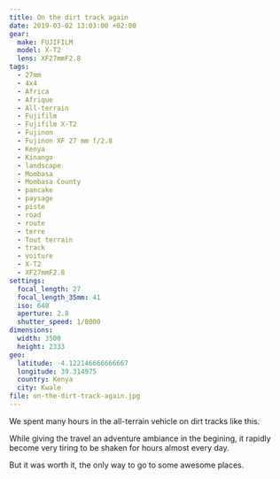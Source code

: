 ```yaml
---
title: On the dirt track again
date: 2019-03-02 13:03:00 +02:00
gear:
  make: FUJIFILM
  model: X-T2
  lens: XF27mmF2.8
tags:
  - 27mm
  - 4x4
  - Africa
  - Afrique
  - All-terrain
  - Fujifilm
  - Fujifilm X-T2
  - Fujinon
  - Fujinon XF 27 mm f/2.8
  - Kenya
  - Kinango
  - landscape
  - Mombasa
  - Mombasa County
  - pancake
  - paysage
  - piste
  - road
  - route
  - terre
  - Tout terrain
  - track
  - voiture
  - X-T2
  - XF27mmF2.8
settings:
  focal_length: 27
  focal_length_35mm: 41
  iso: 640
  aperture: 2.8
  shutter_speed: 1/8000
dimensions:
  width: 3500
  height: 2333
geo:
  latitude: -4.122146666666667
  longitude: 39.314975
  country: Kenya
  city: Kwale
file: on-the-dirt-track-again.jpg
---
```


We spent many hours in the all-terrain vehicle on dirt tracks like this.

While giving the travel an adventure ambiance in the begining, it rapidly become very tiring to be shaken for hours almost every day.

But it was worth it, the only way to go to some awesome places.
